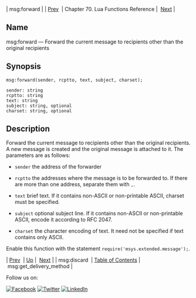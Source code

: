 | msg:forward |
| [Prev](lua.ref.msg_discard.php)  | Chapter 70. Lua Functions Reference |  [Next](lua.ref.msg_get_delivery_method.php) |

<a name="lua.ref.msg_forward"></a>
## Name

msg:forward — Forward the current message to recipients other than the original recipients

<a name="idp16766704"></a>
## Synopsis

`msg:forward(sender, rcptto, text, subject, charset);`

```
sender: string
rcptto: string
text: string
subject: string, optional
charset: string, optional
```
<a name="idp16769792"></a>
## Description

Forward the current message to recipients other than the original recipients. A new message is created and the original message is attached to it. The parameters are as follows:

*   `sender` the address of the forwarder

*   `rcptto` the addresses where the message is to be forwarded to. If there are more than one address, separate them with `,`.

*   `text` brief text. If it contains non-ASCII or non-printable ASCII, charset must be specified.

*   `subject` optional subject line. If it contains non-ASCII or non-printable ASCII, encode it according to RFC 2047.

*   `charset` the character encoding of text. It need not be specified if text contains only ASCII.

Enable this function with the statement `require('msys.extended.message');`.

| [Prev](lua.ref.msg_discard.php)  | [Up](lua.function.details.php) |  [Next](lua.ref.msg_get_delivery_method.php) |
| msg:discard  | [Table of Contents](index.php) |  msg:get_delivery_method |

Follow us on:

[![Facebook](https://support.messagesystems.com/images/icon-facebook.png)](http://www.facebook.com/messagesystems) [![Twitter](https://support.messagesystems.com/images/icon-twitter.png)](http://twitter.com/#!/MessageSystems) [![LinkedIn](https://support.messagesystems.com/images/icon-linkedin.png)](http://www.linkedin.com/company/message-systems)